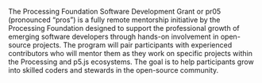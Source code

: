 The Processing Foundation Software Development Grant or pr05 (pronounced “pros”) is a fully remote mentorship initiative by the Processing Foundation designed to support the professional growth of emerging software developers through hands-on involvement in open-source projects. The program will pair participants with experienced contributors who will mentor them as they work on specific projects within the Processing and p5.js ecosystems. The goal is to help participants grow into skilled coders and stewards in the open-source community. 
